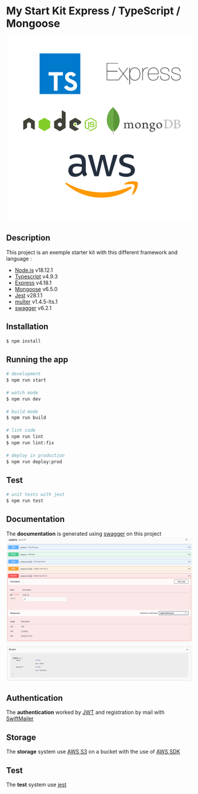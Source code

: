 # My Start Kit Express / TypeScript / Mongoose
<p align="center" width="100%"><img align="center" src="./doc/My%20starter%20kit.png?raw=true" /></p>

## Description

This project is an exemple starter kit with this different framework and language :

- [Node.js](https://nodejs.org/dist/latest-v18.x/docs/api/) v18.12.1
- [Typescript](https://www.typescriptlang.org/docs/handbook/typescript-from-scratch.html) v4.9.3
- [Express](https://expressjs.com/en/starter/installing.html) v4.18.1
- [Mongoose](https://mongoosejs.com/docs/guide.html) v6.5.0
- [Jest]() v28.1.1
- [multer]() v1.4.5-lts.1
- [swagger]() v6.2.1

## Installation

```bash
$ npm install
```

## Running the app

```bash
# development
$ npm run start

# watch mode
$ npm run dev

# build mode
$ npm run build

# lint code
$ npm run lint
$ npm run lint:fix

# deploy in production
$ npm run deploy:prod
```

## Test

```bash
# unit tests with jest
$ npm run test
```

## Documentation

The **documentation** is generated using [swagger](https://swagger.io/docs/specification/basic-structure/) on this project
![Documentation](./doc/Swagger.png?raw=true 'Documentation')

## Authentication

The **authentication** worked by [JWT](https://jwt.io/introduction) and registration by mail with [SwiftMailer](https://docs.sendgrid.com/for-developers/sending-email/quickstart-nodejs)

## Storage

The **storage** system use [AWS S3](https://docs.aws.amazon.com/s3/index.html) on a bucket with the use of [AWS SDK](https://www.npmjs.com/package/aws-sdk)

## Test

The **test** system use [jest]()